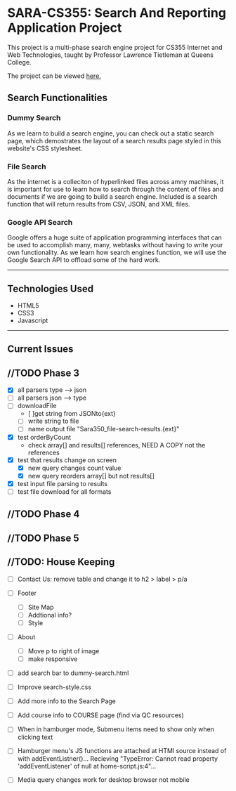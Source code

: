 # SARA-CS355: Search And Reporting Application Project

This project is a multi-phase search engine project for CS355 Internet and Web Technologies, taught by Professor Lawrence Tietleman at Queens College.

The project can be viewed <a href="https://venus.cs.qc.cuny.edu/~gois8338/cs355/">here.</a>

## Search Functionalities 

### Dummy Search
As we learn to build a search engine, you can check out a static search page, which demostrates the layout of a search results page styled in this website's CSS stylesheet.

### File Search
As the internet is a colleciton of hyperlinked files across amny machines, it is important for use to learn how to search through the content of files and documents if we are going to build a search engine. Included is a search function that will return results from CSV, JSON, and XML files.

### Google API Search
Google offers a huge suite of application programming interfaces that can be used to accomplish many, many, webtasks without having to write your own functionality.
As we learn how search engines function, we will use the Google Search API to offload some of the hard work.

---

## Technologies Used
- HTML5
- CSS3
- Javascript

---

## Current Issues


## //TODO Phase 3
- [x] all parsers type --> json
- [ ] all parsers json --> type 
- [ ] downloadFile
    - [ ]get string from JSONto{ext}
    - [ ] write string to file
    - [ ] name output file "Sara350_file-search-results.{ext}"

- [x] test orderByCount
    - check array[] and results[] references, NEED A COPY not the references 
- [x] test that results change on screen
    - [x] new query changes count value
    - [x] new query reorders array[] but not results[]
- [x] test input file parsing to results
- [ ] test file download for all formats

## //TODO Phase 4

## //TODO Phase 5

## //TODO: House Keeping
- [ ] Contact Us: remove table and change it to h2 > label > p/a
- [ ] Footer
    - [ ] Site Map
    - [ ] Addtional info?
    - [ ] Style 
- [ ] About
    - [ ] Move p to right of image
    - [ ] make responsive
- [ ] add search bar to dummy-search.html
- [ ] Improve search-style.css
- [ ] Add more info to the Search Page
- [ ] Add course info to COURSE page (find via QC resources)
- [ ] When in hamburger mode, Submenu items need to show only when clicking text
- [ ] Hamburger menu's JS functions are attached at HTMl source instead of with addEventListner()... Recieving "TypeError: Cannot read property 'addEventListener' of null at home-script.js:4"... 
- [ ] Media query changes work for desktop browser not mobile

    
    
    
